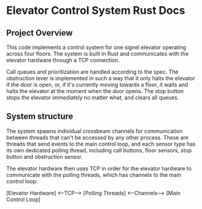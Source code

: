 # Elevator Control System Rust Docs

## Project Overview
This code implements a control system for one signel elevator operating across four floors. The system is built in Rust and communicates with the elevator hardware through a TCP connection.

Call queues and prioritization are handled according to the spec. The obstruction lever is implemented in such a way that it only halts the elevator if the door is open, or, if it's currently moving towards a floor, it waits and halts the elevator at the moment when the door opens. The stop button stops the elevator immediately no matter what, and clears all queues.

## System structure
The system spawns individual crossbeam channels for communication between threads that can't be accessed by any other process. These are threads that send events to the main control loop, and each sensor type has its own dedicated polling thread, including call buttons, floor sensors, stop button and obstruction sensor.

The elevator hardware then uses TCP in order for the elevator hardware to communicate with the polling threads, which has channels to the main control loop:

[Elevator Hardware] <--TCP--> [Polling Threads] <--Channels--> [Main Control Loop]
